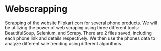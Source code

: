 # Webscrapping
Scrapping of the website Flipkart.com for several phone products. We will be utilizing the power of web scraping using three different tools: BeautifulSoup, Selenium, and Scrapy. There are 2 files saved, including each phone link and details respectively. We then use the phones data to analyze different sale trending using different algorithms.
